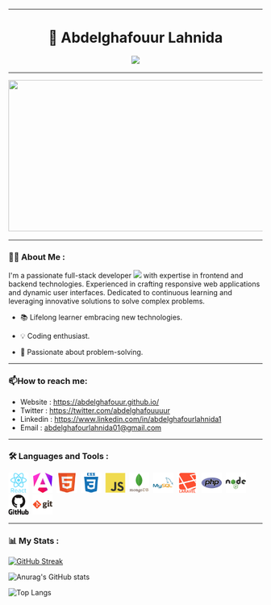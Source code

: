

---
<div id="header" align="center">
  
# 🤺 Abdelghafouur Lahnida 
</div>
<div id="header" align="center">
  <img src="https://media.giphy.com/media/umYMU8G2ixG5mJBDo5/giphy.gif" width="100"/>
</div>

---

<div align="center">
  <img src="https://media.giphy.com/media/dWesBcTLavkZuG35MI/giphy.gif" width="600" height="300"/>
</div>

---

### :woman_technologist: About Me :

I'm a passionate full-stack developer <img src="https://media.giphy.com/media/WUlplcMpOCEmTGBtBW/giphy.gif" width="30"> with expertise in frontend and backend technologies. Experienced in crafting responsive web applications and dynamic user interfaces. Dedicated to continuous learning and leveraging innovative solutions to solve complex problems.

- 📚 Lifelong learner embracing new technologies.

- 💡 Coding enthusiast.

- 🎯 Passionate about problem-solving.

---

### :mailbox:How to reach me:
-  Website : https://abdelghafouur.github.io/
-  Twitter : https://twitter.com/abdelghafouuuur
-  Linkedin : https://www.linkedin.com/in/abdelghafourlahnida1
-  Email : abdelghafourlahnida01@gmail.com

---

### :hammer_and_wrench: Languages and Tools :

<div>
  <img src="https://github.com/devicons/devicon/blob/master/icons/react/react-original-wordmark.svg" title="React" alt="React" width="40" height="40"/>&nbsp;
  <img src="https://github.com/devicons/devicon/blob/master/icons/angular/angular-original.svg" title="React" alt="React" width="40" height="40"/>&nbsp;
  <img src="https://github.com/devicons/devicon/blob/master/icons/html5/html5-original.svg" title="HTML5" alt="HTML" width="40" height="40"/>&nbsp;
  <img src="https://github.com/devicons/devicon/blob/master/icons/css3/css3-plain-wordmark.svg"  title="CSS3" alt="CSS" width="40" height="40"/>&nbsp;
  <img src="https://github.com/devicons/devicon/blob/master/icons/javascript/javascript-original.svg" title="JavaScript" alt="JavaScript" width="40" height="40"/>&nbsp;
  <img src="https://github.com/devicons/devicon/blob/master/icons/mongodb/mongodb-original-wordmark.svg" title="mongodb" alt="mongodb" width="40" height="40"/>&nbsp;
  <img src="https://github.com/devicons/devicon/blob/master/icons/mysql/mysql-original-wordmark.svg" title="MySQL"  alt="MySQL" width="40" height="40"/>&nbsp;
  <img src="https://github.com/devicons/devicon/blob/master/icons/laravel/laravel-plain-wordmark.svg" title="laravel" alt="laravel" width="40" height="40"/>&nbsp;
  <img src="https://github.com/devicons/devicon/blob/master/icons/php/php-original.svg" title="php" alt="php" width="40" height="40"/>&nbsp;
  <img src="https://github.com/devicons/devicon/blob/master/icons/nodejs/nodejs-original-wordmark.svg" title="NodeJS" alt="NodeJS" width="40" height="40"/>&nbsp;
  <img src="https://github.com/devicons/devicon/blob/master/icons/github/github-original-wordmark.svg" title="github" alt="github" width="40" height="40"/>&nbsp;
  <img src="https://github.com/devicons/devicon/blob/master/icons/git/git-original-wordmark.svg" title="Git" **alt="Git" width="40" height="40"/>
</div>

---

### 📊 My Stats :

  [![GitHub Streak](http://github-readme-streak-stats.herokuapp.com?user=abdelghafouur&theme=dark)](https://git.io/streak-stats)
  
  ![Anurag's GitHub stats](https://github-readme-stats.vercel.app/api?username=abdelghafouur&show_icons=true&theme=radical)
  
 ![Top Langs](https://github-readme-stats.vercel.app/api/top-langs/?username=abdelghafouur&layout=compact)

